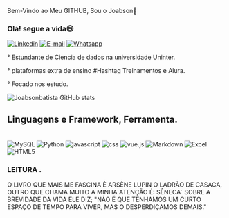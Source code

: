 Bem-Vindo ao  Meu GITHUB, Sou o Joabson🤞
### Olá! segue a vida😄

[![Linkedin](https://img.shields.io/badge/LinkedIn-0077B5?style=for-the-badge&logo=linkedin&logoColor=white)](www.linkedin.com/in/joabsonbatistasilva)
[![E-mail](https://img.shields.io/badge/Gmail-D14836?style=for-the-badge&logo=gmail&logoColor=white)](batistasilvajoabson36@gmail.com)
[![Whatsapp](https://img.shields.io/badge/WhatsApp-25D366?style=for-the-badge&logo=whatsapp&logoColor=white)](77999141542)

° Estundante de Ciencia de dados na universidade Uninter.

° plataformas extra de ensino #Hashtag Treinamentos e Alura.

° Focado nos estudo.


![Joabsonbatista GitHub stats](https://github-readme-stats.vercel.app/api?username=Joabsonbatista&theme=dark&show_icons=true)

## Linguagens e Framework, Ferramenta.

<div style="display: inline_block"><br/>
<img align="center" alt="MySQL"src="https://img.shields.io/badge/MySQL-00000F?style=for-the-badge&logo=mysql&logoColor=white"/>
<img align="center" alt="Python"src="https://img.shields.io/badge/Python-14354C?style=for-the-badge&logo=python&logoColor=white"/>
<img align="center" alt="javascript"src="https://img.shields.io/badge/JavaScript-323330?style=for-the-badge&logo=javascript&logoColor=F7DF1E"/>
<img align="center" alt="css"src="https://img.shields.io/badge/CSS3-1572B6?style=for-the-badge&logo=css3&logoColor=black"/>
<img align="center" alt="vue.js"src="https://img.shields.io/badge/Vue.js-35495E?style=for-the-badge&logo=vue.js&logoColor=4FC08D"/>
<img align="center" alt="Markdown"src="https://img.shields.io/badge/Markdown-000000?style=for-the-badge&logo=markdown&logoColor=white"/>
<img align="center" alt="Excel"src="https://img.shields.io/badge/Microsoft_Excel-217346?style=for-the-badge&logo=microsoft-excel&logoColor=white"/>
<img align="center" alt="HTML5"src="https://img.shields.io/badge/HTML-239120?style=for-the-badge&logo=html5&logoColor=white"/>
<div>        

### LEITURA .
O LIVRO QUE MAIS ME FASCINA É ARSÈNE LUPIN O LADRÃO DE CASACA, OUTRO QUE CHAMA MUITO A MINHA ATENÇÃO É: SÊNECA´ SOBRE A BREVIDADE DA VIDA  ELE DIZ; "NÃO É QUE TENHAMOS UM CURTO ESPAÇO DE TEMPO PARA VIVER, MAS O DESPERDIÇAMOS DEMAIS."

  






